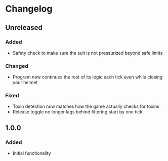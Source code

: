 # Changelog

## Unreleased

### Added
- Safety check to make sure the suit is not pressurized beyond safe limits

### Changed
- Program now continues the rest of its logic each tick even while closing your helmet

### Fixed
- Toxin detection now matches how the game actually checks for toxins
- Release toggle no longer lags behind filtering start by one tick

## 1.0.0

### Added
- Initial functionality
